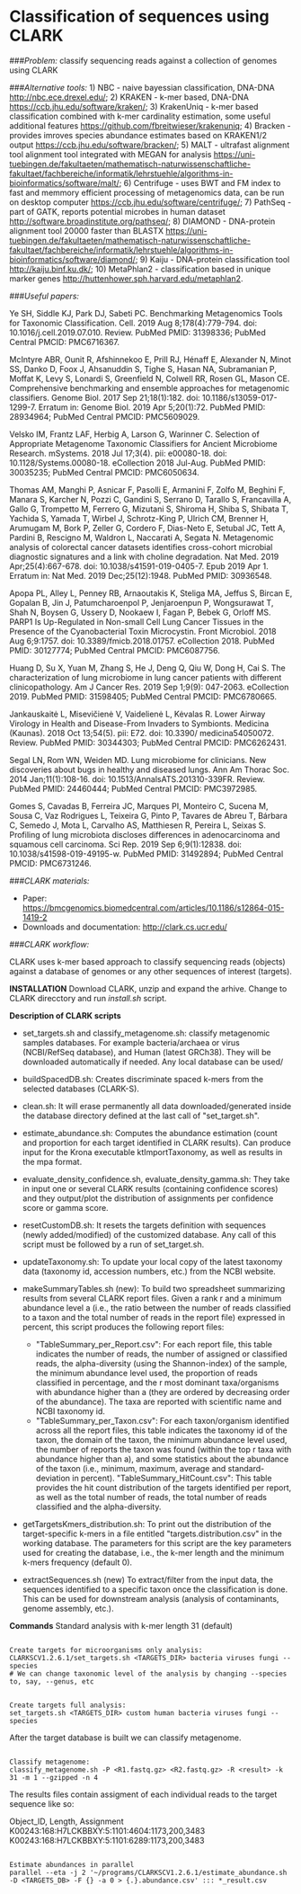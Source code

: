 # Classification of sequences using CLARK

###*Problem:* classify sequencing reads against a collection of genomes using CLARK

###*Alternative tools:*
	1) NBC - naive bayessian classification, DNA-DNA http://nbc.ece.drexel.edu/;
        2) KRAKEN - k-mer based, DNA-DNA https://ccb.jhu.edu/software/kraken/;
        3) KrakenUniq - k-mer based classification combined with k-mer cardinality estimation, some useful additional features https://github.com/fbreitwieser/krakenuniq;
        4) Bracken - provides imroves species abundance estimates based on KRAKEN1/2 output https://ccb.jhu.edu/software/bracken/;
        5) MALT - ultrafast alignment tool alignment tool integrated with MEGAN for analysis https://uni-tuebingen.de/fakultaeten/mathematisch-naturwissenschaftliche-fakultaet/fachbereiche/informatik/lehrstuehle/algorithms-in-bioinformatics/software/malt/;
        6) Centrifuge - uses BWT and FM index to fast and memmory efficient processing of metagenomics data, can be run on desktop computer https://ccb.jhu.edu/software/centrifuge/;
        7) PathSeq - part of GATK, reports potential microbes in human dataset http://software.broadinstitute.org/pathseq/;
        8) DIAMOND - DNA-protein alignment tool 20000 faster than BLASTX https://uni-tuebingen.de/fakultaeten/mathematisch-naturwissenschaftliche-fakultaet/fachbereiche/informatik/lehrstuehle/algorithms-in-bioinformatics/software/diamond/;
        9) Kaiju - DNA-protein classification tool http://kaiju.binf.ku.dk/;
        10) MetaPhlan2 - classification based in unique marker genes http://huttenhower.sph.harvard.edu/metaphlan2.

###*Useful papers:*

Ye SH, Siddle KJ, Park DJ, Sabeti PC. Benchmarking Metagenomics Tools for Taxonomic Classification. Cell. 2019 Aug 8;178(4):779-794. doi: 10.1016/j.cell.2019.07.010. Review. PubMed PMID: 31398336; PubMed Central PMCID: PMC6716367.

McIntyre ABR, Ounit R, Afshinnekoo E, Prill RJ, Hénaff E, Alexander N, Minot SS, Danko D, Foox J, Ahsanuddin S, Tighe S, Hasan NA, Subramanian P, Moffat K, Levy S, Lonardi S, Greenfield N, Colwell RR, Rosen GL, Mason CE. Comprehensive benchmarking and ensemble approaches for metagenomic classifiers. Genome Biol. 2017 Sep 21;18(1):182. doi: 10.1186/s13059-017-1299-7. Erratum in: Genome Biol. 2019 Apr 5;20(1):72. PubMed PMID: 28934964; PubMed Central PMCID: PMC5609029.

Velsko IM, Frantz LAF, Herbig A, Larson G, Warinner C. Selection of Appropriate Metagenome Taxonomic Classifiers for Ancient Microbiome Research. mSystems. 2018 Jul 17;3(4). pii: e00080-18. doi: 10.1128/Systems.00080-18. eCollection 2018 Jul-Aug. PubMed PMID: 30035235; PubMed Central PMCID: PMC6050634.

Thomas AM, Manghi P, Asnicar F, Pasolli E, Armanini F, Zolfo M, Beghini F, Manara S, Karcher N, Pozzi C, Gandini S, Serrano D, Tarallo S, Francavilla A, Gallo G, Trompetto M, Ferrero G, Mizutani S, Shiroma H, Shiba S, Shibata T, Yachida S, Yamada T, Wirbel J, Schrotz-King P, Ulrich CM, Brenner H, Arumugam M, Bork P, Zeller G, Cordero F, Dias-Neto E, Setubal JC, Tett A, Pardini B, Rescigno M, Waldron L, Naccarati A, Segata N. Metagenomic analysis of colorectal cancer datasets identifies cross-cohort microbial diagnostic signatures and a link with choline degradation. Nat Med. 2019 Apr;25(4):667-678. doi: 10.1038/s41591-019-0405-7. Epub 2019 Apr 1. Erratum in: Nat Med. 2019 Dec;25(12):1948. PubMed PMID: 30936548.

Apopa PL, Alley L, Penney RB, Arnaoutakis K, Steliga MA, Jeffus S, Bircan E, Gopalan B, Jin J, Patumcharoenpol P, Jenjaroenpun P, Wongsurawat T, Shah N, Boysen G, Ussery D, Nookaew I, Fagan P, Bebek G, Orloff MS. PARP1 Is Up-Regulated in Non-small Cell Lung Cancer Tissues in the Presence of the Cyanobacterial Toxin Microcystin. Front Microbiol. 2018 Aug 6;9:1757. doi: 10.3389/fmicb.2018.01757. eCollection 2018. PubMed PMID: 30127774; PubMed Central PMCID: PMC6087756.

Huang D, Su X, Yuan M, Zhang S, He J, Deng Q, Qiu W, Dong H, Cai S. The characterization of lung microbiome in lung cancer patients with different clinicopathology. Am J Cancer Res. 2019 Sep 1;9(9): 047-2063. eCollection 2019. PubMed PMID: 31598405; PubMed Central PMCID: PMC6780665.

Jankauskaitė L, Misevičienė V, Vaidelienė L, Kėvalas R. Lower Airway Virology in Health and Disease-From Invaders to Symbionts. Medicina (Kaunas). 2018 Oct 13;54(5). pii: E72. doi: 10.3390/ medicina54050072. Review. PubMed PMID: 30344303; PubMed Central PMCID: PMC6262431.

Segal LN, Rom WN, Weiden MD. Lung microbiome for clinicians. New discoveries about bugs in healthy and diseased lungs. Ann Am Thorac Soc. 2014 Jan;11(1):108-16. doi: 10.1513/AnnalsATS.201310-339FR. Review. PubMed PMID: 24460444; PubMed Central PMCID: PMC3972985.

Gomes S, Cavadas B, Ferreira JC, Marques PI, Monteiro C, Sucena M, Sousa C, Vaz Rodrigues L, Teixeira G, Pinto P, Tavares de Abreu T, Bárbara C, Semedo J, Mota L, Carvalho AS, Matthiesen R, Pereira L, Seixas S. Profiling of lung microbiota discloses differences in adenocarcinoma and squamous cell carcinoma. Sci Rep. 2019 Sep 6;9(1):12838. doi: 10.1038/s41598-019-49195-w. PubMed PMID: 31492894; PubMed Central PMCID: PMC6731246.


###*CLARK materials:*
+ Paper: https://bmcgenomics.biomedcentral.com/articles/10.1186/s12864-015-1419-2
+ Downloads and documentation: http://clark.cs.ucr.edu/


###*CLARK workflow:*

CLARK uses k-mer based approach to classify sequencing reads (objects) against a database of genomes or any other sequences of interest (targets).

**INSTALLATION**
Download CLARK, unzip and expand the arhive. Change to CLARK direcctory and run *install.sh* script.

**Description of CLARK scripts**
 + set_targets.sh and classify_metagenome.sh: classify metagenomic samples databases. For example bacteria/archaea or virus (NCBI/RefSeq database), and Human (latest GRCh38). They will be downloaded automatically if needed. Any local database can be used/

 + buildSpacedDB.sh: Creates discriminate spaced k-mers from the selected databases (CLARK-S).

+ clean.sh: It will erase permanently all data downloaded/generated inside the database directory defined at the last call of "set_target.sh".

+ estimate_abundance.sh: Computes the abundance estimation (count and proportion for each target identified in CLARK results). Can produce input for the Krona executable ktImportTaxonomy, as well as results in the mpa format.

+ evaluate_density_confidence.sh, evaluate_density_gamma.sh: They take in input one or several CLARK results (containing confidence scores) and they output/plot the distribution of assignments per confidence score or gamma score.

+ resetCustomDB.sh: It resets the targets definition with sequences (newly added/modified) of the customized database. Any call of this script must be followed by a run of set_target.sh.

+ updateTaxonomy.sh: To update your local copy of the latest taxonomy data (taxonomy id, accession numbers, etc.) from the NCBI website.

+ makeSummaryTables.sh (new): To build two spreadsheet summarizing results from several CLARK report files. Given a rank r and a minimum abundance level a (i.e., the ratio between the number of reads classified to a taxon and the total number of reads in the report file) expressed in percent, this script produces the following report files:
	- "TableSummary_per_Report.csv":
	For each report file, this table indicates the number of reads, the number of assigned or classified reads, the alpha-diversity (using the Shannon-index) of the sample, the minimum abundance level 	used, the proportion of reads classified in percentage, and the r most dominant taxa/organisms with abundance higher than a (they are ordered by decreasing order of the abundance). The taxa are 	reported with scientific name and NCBI taxonomy id.
	- "TableSummary_per_Taxon.csv":
	For each taxon/organism identified across all the report files, this table indicates the taxonomy id of the taxon, the domain of the taxon, the minimum abundance level used, the number of reports 	the taxon was found (within the top r taxa with abundance higher than a), and some statistics about the abundance of the taxon (i.e., minimum, maximum, average and standard-deviation in percent).
	"TableSummary_HitCount.csv":
	This table provides the hit count distribution of the targets identified per report, as well as the total number of reads, the total number of reads classified and the alpha-diversity.

+ getTargetsKmers_distribution.sh: To print out the distribution of the target-specific k-mers in a file entitled "targets.distribution.csv" in the working database. The parameters for this script are the key parameters used for creating the database, i.e., the k-mer length and the minimum k-mers frequency (default 0).

+ extractSequences.sh (new) To extract/filter from the input data, the sequences identified to a specific taxon once the classification is done. This can be used for downstream analysis (analysis of contaminants, genome assembly, etc.).

**Commands**
Standard analysis with k-mer length 31 (default)

```

Create targets for microorganisms only analysis:
CLARKSCV1.2.6.1/set_targets.sh <TARGETS_DIR> bacteria viruses fungi --species
# We can change taxonomic level of the analysis by changing --species to, say, --genus, etc

```

```

Create targets full analysis:
set_targets.sh <TARGETS_DIR> custom human bacteria viruses fungi --species

```

After the target database is built we can classify metagenome.

```

Classify metagenome:
classify_metagenome.sh -P <R1.fastq.gz> <R2.fastq.gz> -R <result> -k 31 -m 1 --gzipped -n 4

```

The results files contain assigment of each individual reads to the target sequence like so:

Object_ID, Length, Assignment
K00243:168:H7LCKBBXY:5:1101:4604:1173,200,3483
K00243:168:H7LCKBBXY:5:1101:6289:1173,200,3483


```

Estimate abundances in parallel
parallel --eta -j 2 '~/programs/CLARKSCV1.2.6.1/estimate_abundance.sh -D <TARGETS_DB> -F {} -a 0 > {.}.abundance.csv' ::: *_result.csv


```










































